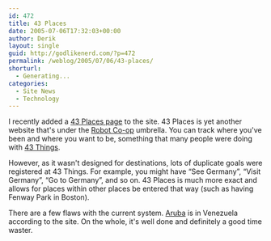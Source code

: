 ```yaml
---
id: 472
title: 43 Places
date: 2005-07-06T17:32:03+00:00
author: Derik
layout: single
guid: http://godlikenerd.com/?p=472
permalink: /weblog/2005/07/06/43-places/
shorturl:
  - Generating...
categories:
  - Site News
  - Technology
---
```

I recently added a [43 Places page](http://godlikenerd.com/activity/43places/) to the site. 43 Places is yet another website that's under the [Robot Co-op](http://robotcoop.com) umbrella. You can track where you've been and where you want to be, something that many people were doing with [43 Things](http://www.things.com).

However, as it wasn't designed for destinations, lots of duplicate goals were registered at 43 Things. For example, you might have &#8220;See Germany&#8221;, &#8220;Visit Germany&#8221;, &#8220;Go to Germany&#8221;, and so on. 43 Places is much more exact and allows for places within other places be entered that way (such as having Fenway Park in Boston).

There are a few flaws with the current system. [Aruba](http://www.43places.com/places/view/200314) is in Venezuela according to the site. On the whole, it's well done and definitely a good time waster.